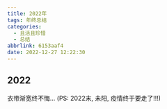 ```yaml
---
title: 2022年
tags: 年终总结
categories:
  - 且活且珍惜
  - 总结
abbrlink: 6153aaf4
date: 2022-12-27 12:22:30
---
```

## 2022

衣带渐宽终不悔...
(PS: 2022末, 未阳, 疫情终于要走了!!!)


